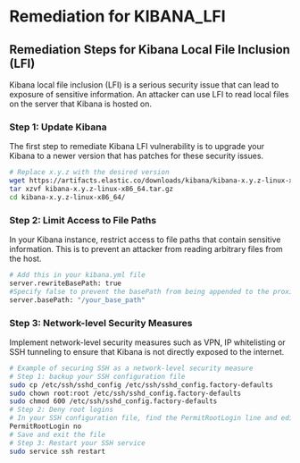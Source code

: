 # Remediation for KIBANA_LFI

## Remediation Steps for Kibana Local File Inclusion (LFI)
Kibana local file inclusion (LFI) is a serious security issue that can lead to exposure of sensitive information. An attacker can use LFI to read local files on the server that Kibana is hosted on.

### Step 1: Update Kibana 
The first step to remediate Kibana LFI vulnerability is to upgrade your Kibana to a newer version that has patches for these security issues.
```bash
# Replace x.y.z with the desired version
wget https://artifacts.elastic.co/downloads/kibana/kibana-x.y.z-linux-x86_64.tar.gz
tar xzvf kibana-x.y.z-linux-x86_64.tar.gz
cd kibana-x.y.z-linux-x86_64/
```
### Step 2: Limit Access to File Paths
In your Kibana instance, restrict access to file paths that contain sensitive information. This is to prevent an attacker from reading arbitrary files from the host.
```bash
# Add this in your kibana.yml file
server.rewriteBasePath: true
#Specify false to prevent the basePath from being appended to the proxied paths.
server.basePath: "/your_base_path"
```
### Step 3: Network-level Security Measures
Implement network-level security measures such as VPN, IP whitelisting or SSH tunneling to ensure that Kibana is not directly exposed to the internet.
```bash
# Example of securing SSH as a network-level security measure
# Step 1: backup your SSH configuration file
sudo cp /etc/ssh/sshd_config /etc/ssh/sshd_config.factory-defaults
sudo chown root:root /etc/ssh/sshd_config.factory-defaults
sudo chmod 600 /etc/ssh/sshd_config.factory-defaults
# Step 2: Deny root logins
# In your SSH configuration file, find the PermitRootLogin line and edit it as follows:
PermitRootLogin no
# Save and exit the file
# Step 3: Restart your SSH service
sudo service ssh restart
```